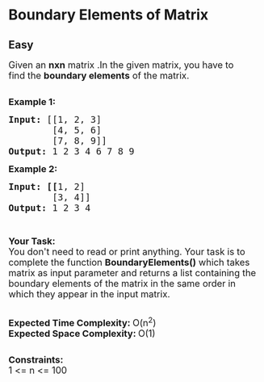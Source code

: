 # Boundary Elements of Matrix
## Easy
<div class="problems_problem_content__Xm_eO"><p><span style="font-size:18px">Given an <strong>n</strong><strong>xn</strong>&nbsp;matrix .In the given matrix, you have to find&nbsp;the <strong>boundary&nbsp;elements</strong> of the matrix.</span><br>
&nbsp;</p>

<p><span style="font-size:18px"><strong>Example 1:</strong></span></p>

<pre><span style="font-size:18px"><strong>Input: </strong>[[1, 2, 3] 
&nbsp;       [4, 5, 6] 
        [7, 8, 9]]
<strong>Output: </strong>1 2 3 4 6 7 8 9</span>
</pre>

<p><span style="font-size:18px"><strong>Example 2:</strong></span></p>

<pre><span style="font-size:18px"><strong>Input: [[</strong>1, 2]
        [3, 4]]
<strong>Output: </strong>1 2 3 4</span>
</pre>

<p>&nbsp;</p>

<p><span style="font-size:18px"><strong>Your Task:</strong><br>
You don't need to read or print anything. Your task is to complete the function&nbsp;<strong>BoundaryElements()</strong>&nbsp;which takes matrix as input parameter and returns a list containing the boundary elements of the matrix in the same order in which they appear in the input matrix.</span><br>
&nbsp;</p>

<p><span style="font-size:18px"><strong>Expected Time Complexity:&nbsp;</strong>O(n<sup>2</sup>)<br>
<strong>Expected Space Complexity:&nbsp;</strong>O(1)</span><br>
&nbsp;</p>

<p><span style="font-size:18px"><strong>Constraints:</strong><br>
1 &lt;= n &lt;= 100</span></p>
</div>
